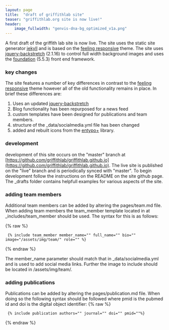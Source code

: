```yaml
---
layout: page
title:  "draft of griffithlab site"
teaser: "griffithlab.org site is now live!"
header:
    image_fullwidth: "genvis-dna-bg_optimized_v1a.png"
---
```


A first draft of the griffith lab site is now live. The site uses the static site generator [jekyll](https://jekyllrb.com/) and is based on the [feeling responsive](https://github.com/Phlow/feeling-responsive) theme. The site uses [jquery-backstretch](https://github.com/jquery-backstretch/jquery-backstretch) (2.1.16) to control full width background images and uses the [foundation](https://foundation.zurb.com/) (5.5.3) front end framework.

### key changes

The site features a number of key differences in contrast to the [feeling responsive](https://github.com/Phlow/feeling-responsive) theme however all of the old functionality remains in place. In brief these differences are:

1. Uses an updated [jquery-backstretch](https://github.com/jquery-backstretch/jquery-backstretch)
2. Blog functionality has been repurposed for a news feed
3. custom templates have been designed for publications and team members.
4. structure of the _data/socialmedia.yml file has been changed
5. added and rebuilt icons from the [entypo+](http://www.entypo.com/) library.

### development

development of this site occurs on the "master" branch at [https://github.com/griffithlab/griffithlab.github.io](https://github.com/griffithlab/griffithlab.github.io). The live site is published on the "live" branch and is periodically synced with "master". To begin development follow the instructions on the README on the site github page. The _drafts folder contains helpfull examples for various aspects of the site.

### adding team members

Additional team members can be added by altering the pages/team.md file. When adding team members the team_member template located in at _includes/team_member should be used. The syntax for this is as follows:

{% raw %}
~~~~
 {% include team_member member_name="" full_name="" bio="" image="/assets/img/team/" role="" %}
~~~~
{% endraw %}

The member_name parameter should match that in _data/socialmedia.yml and is used to add social media links. Further the image to include should be located in /assets/img/team/.

### adding publications

Publications can be added by altering the pages/publication.md file. When doing so the following syntax should be followed where pmid is the pubmed id and doi is the digital object identifier:
{% raw %}
~~~~
 {% include publication authors="" journal="" doi="" pmid=""%}
~~~~
{% endraw %}
